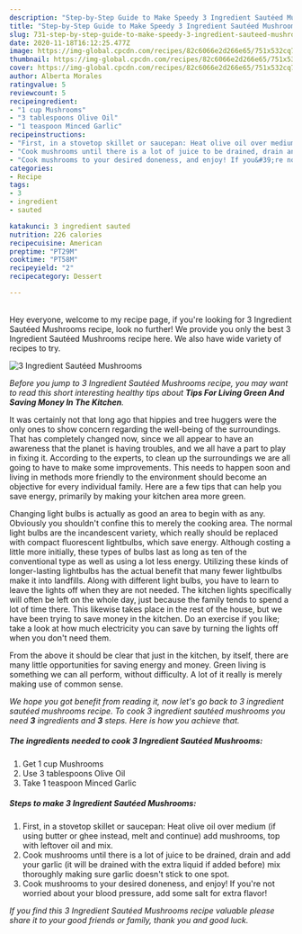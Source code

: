 ```yaml
---
description: "Step-by-Step Guide to Make Speedy 3 Ingredient Sautéed Mushrooms"
title: "Step-by-Step Guide to Make Speedy 3 Ingredient Sautéed Mushrooms"
slug: 731-step-by-step-guide-to-make-speedy-3-ingredient-sauteed-mushrooms
date: 2020-11-18T16:12:25.477Z
image: https://img-global.cpcdn.com/recipes/82c6066e2d266e65/751x532cq70/3-ingredient-sauteed-mushrooms-recipe-main-photo.jpg
thumbnail: https://img-global.cpcdn.com/recipes/82c6066e2d266e65/751x532cq70/3-ingredient-sauteed-mushrooms-recipe-main-photo.jpg
cover: https://img-global.cpcdn.com/recipes/82c6066e2d266e65/751x532cq70/3-ingredient-sauteed-mushrooms-recipe-main-photo.jpg
author: Alberta Morales
ratingvalue: 5
reviewcount: 5
recipeingredient:
- "1 cup Mushrooms"
- "3 tablespoons Olive Oil"
- "1 teaspoon Minced Garlic"
recipeinstructions:
- "First, in a stovetop skillet or saucepan: Heat olive oil over medium (if using butter or ghee instead, melt and continue) add mushrooms, top with leftover oil and mix."
- "Cook mushrooms until there is a lot of juice to be drained, drain and add your garlic (it will be drained with the extra liquid if added before) mix thoroughly making sure garlic doesn&#39;t stick to one spot."
- "Cook mushrooms to your desired doneness, and enjoy! If you&#39;re not worried about your blood pressure, add some salt for extra flavor!"
categories:
- Recipe
tags:
- 3
- ingredient
- sauted

katakunci: 3 ingredient sauted 
nutrition: 226 calories
recipecuisine: American
preptime: "PT29M"
cooktime: "PT58M"
recipeyield: "2"
recipecategory: Dessert

---
```

<br>
Hey everyone, welcome to my recipe page, if you're looking for 3 Ingredient Sautéed Mushrooms recipe, look no further! We provide you only the best 3 Ingredient Sautéed Mushrooms recipe here. We also have wide variety of recipes to try.
<br>


![3 Ingredient Sautéed Mushrooms](https://img-global.cpcdn.com/recipes/82c6066e2d266e65/751x532cq70/3-ingredient-sauteed-mushrooms-recipe-main-photo.jpg)

<i>Before you jump to 3 Ingredient Sautéed Mushrooms recipe, you may want to read this short interesting healthy tips about 
<strong>Tips For Living Green And Saving Money In The Kitchen</strong>.</i>
</br>

It was certainly not that long ago that hippies and tree huggers were the only ones to show concern regarding the well-being of the surroundings. That has completely changed now, since we all appear to have an awareness that the planet is having troubles, and we all have a part to play in fixing it. According to the experts, to clean up the surroundings we are all going to have to make some improvements. This needs to happen soon and living in methods more friendly to the environment should become an objective for every individual family. Here are a few tips that can help you save energy, primarily by making your kitchen area more green.

Changing light bulbs is actually as good an area to begin with as any. Obviously you shouldn't confine this to merely the cooking area. The normal light bulbs are the incandescent variety, which really should be replaced with compact fluorescent lightbulbs, which save energy. Although costing a little more initially, these types of bulbs last as long as ten of the conventional type as well as using a lot less energy. Utilizing these kinds of longer-lasting lightbulbs has the actual benefit that many fewer lightbulbs make it into landfills. Along with different light bulbs, you have to learn to leave the lights off when they are not needed. The kitchen lights specifically will often be left on the whole day, just because the family tends to spend a lot of time there. This likewise takes place in the rest of the house, but we have been trying to save money in the kitchen. Do an exercise if you like; take a look at how much electricity you can save by turning the lights off when you don't need them.

From the above it should be clear that just in the kitchen, by itself, there are many little opportunities for saving energy and money. Green living is something we can all perform, without difficulty. A lot of it really is merely making use of common sense.


<i>We hope you got benefit from reading it, now let's go back to 3 ingredient sautéed mushrooms recipe. To cook 3 ingredient sautéed mushrooms you need <strong>3</strong> ingredients and <strong>3</strong> steps. Here is how you achieve that.
</i>

##### The ingredients needed to cook 3 Ingredient Sautéed Mushrooms:

1. Get 1 cup Mushrooms
1. Use 3 tablespoons Olive Oil
1. Take 1 teaspoon Minced Garlic


##### Steps to make 3 Ingredient Sautéed Mushrooms:

1. First, in a stovetop skillet or saucepan: Heat olive oil over medium (if using butter or ghee instead, melt and continue) add mushrooms, top with leftover oil and mix.
1. Cook mushrooms until there is a lot of juice to be drained, drain and add your garlic (it will be drained with the extra liquid if added before) mix thoroughly making sure garlic doesn&#39;t stick to one spot.
1. Cook mushrooms to your desired doneness, and enjoy! If you&#39;re not worried about your blood pressure, add some salt for extra flavor!


<i>If you find this 3 Ingredient Sautéed Mushrooms recipe valuable please share it to your good friends or family, thank you and good luck.</i>
